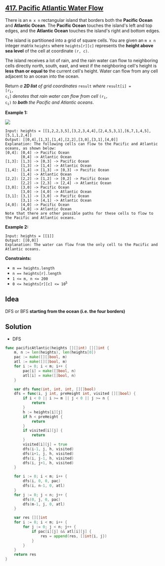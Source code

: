 ## [417. Pacific Atlantic Water Flow](https://leetcode.com/problems/pacific-atlantic-water-flow/)


There is an `m x n` rectangular island that borders both the **Pacific Ocean** and **Atlantic Ocean**. The **Pacific Ocean** touches the island's left and top edges, and the **Atlantic Ocean** touches the island's right and bottom edges.

The island is partitioned into a grid of square cells. You are given an `m x n` integer matrix `heights` where `heights[r][c]` represents the **height above sea level** of the cell at coordinate `(r, c)`.

The island receives a lot of rain, and the rain water can flow to neighboring cells directly north, south, east, and west if the neighboring cell's height is **less than or equal to** the current cell's height. Water can flow from any cell adjacent to an ocean into the ocean.

Return _a **2D list** of grid coordinates_ `result` _where_ <code>result[i] = [r<sub style="display: inline;">i</sub>, c<sub style="display: inline;">i</sub>]</code> _denotes that rain water can flow from cell_ <code>(r<sub style="display: inline;">i</sub>, c<sub style="display: inline;">i</sub>)</code> _to **both** the Pacific and Atlantic oceans_.

**Example 1:**

![](https://assets.leetcode.com/uploads/2021/06/08/waterflow-grid.jpg)

```
Input: heights = [[1,2,2,3,5],[3,2,3,4,4],[2,4,5,3,1],[6,7,1,4,5],[5,1,1,2,4]]
Output: [[0,4],[1,3],[1,4],[2,2],[3,0],[3,1],[4,0]]
Explanation: The following cells can flow to the Pacific and Atlantic oceans, as shown below:
[0,4]: [0,4] -> Pacific Ocean 
       [0,4] -> Atlantic Ocean
[1,3]: [1,3] -> [0,3] -> Pacific Ocean 
       [1,3] -> [1,4] -> Atlantic Ocean
[1,4]: [1,4] -> [1,3] -> [0,3] -> Pacific Ocean 
       [1,4] -> Atlantic Ocean
[2,2]: [2,2] -> [1,2] -> [0,2] -> Pacific Ocean 
       [2,2] -> [2,3] -> [2,4] -> Atlantic Ocean
[3,0]: [3,0] -> Pacific Ocean 
       [3,0] -> [4,0] -> Atlantic Ocean
[3,1]: [3,1] -> [3,0] -> Pacific Ocean 
       [3,1] -> [4,1] -> Atlantic Ocean
[4,0]: [4,0] -> Pacific Ocean 
       [4,0] -> Atlantic Ocean
Note that there are other possible paths for these cells to flow to the Pacific and Atlantic oceans.
```

**Example 2:**

```
Input: heights = [[1]]
Output: [[0,0]]
Explanation: The water can flow from the only cell to the Pacific and Atlantic oceans.
```

**Constraints:**

*   `m == heights.length`
*   `n == heights[r].length`
*   `1 <= m, n <= 200`
*   <code>0 <= heights[r][c] <= 10<sup>5</sup></code>



## Idea

DFS or BFS **starting from the ocean (i.e. the four borders)** 



## Solution

- DFS

```go
func pacificAtlantic(heights [][]int) [][]int {
    m, n := len(heights), len(heights[0])
    pac := make([][]bool, m)
    atl := make([][]bool, m)
    for i := 0; i < m; i++ {
        pac[i] = make([]bool, n)
        atl[i] = make([]bool, n)
    }

    var dfs func(int, int, int, [][]bool)
    dfs = func(i, j int, preHeight int, visited [][]bool) {
        if i < 0 || i >= m || j < 0 || j >= n {
            return
        }
        h := heights[i][j]
        if h < preHeight {
            return
        }
        if visited[i][j] {
            return
        }
        visited[i][j] = true
        dfs(i-1, j, h, visited)
        dfs(i+1, j, h, visited)
        dfs(i, j-1, h, visited)
        dfs(i, j+1, h, visited)
    }

    for i := 0; i < m; i++ {
        dfs(i, 0, 0, pac)
        dfs(i, n-1, 0, atl)
    }
    for j := 0; j < n; j++ {
        dfs(0, j, 0, pac)
        dfs(m-1, j, 0, atl)
    }

    var res [][]int
    for i := 0; i < m; i++ {
        for j := 0; j < n; j++ {
            if pac[i][j] && atl[i][j] {
                res = append(res, []int{i, j})
            }
        }
    }
    return res
}
```

